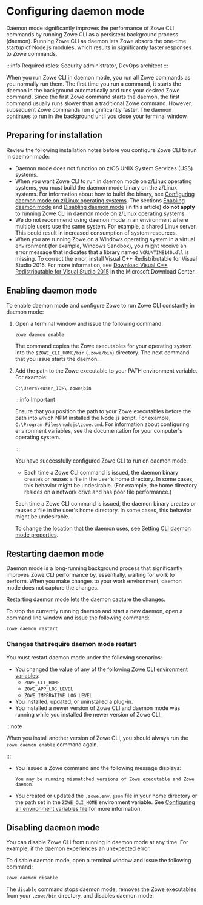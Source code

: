 # Configuring daemon mode

Daemon mode significantly improves the performance of Zowe CLI commands by running Zowe CLI as a persistent background process (daemon). Running Zowe CLI as daemon lets Zowe absorb the one-time startup of Node.js modules, which results in significantly faster responses to Zowe commands.

:::info Required roles: Security administrator, DevOps architect
:::

When you run Zowe CLI in daemon mode, you run all Zowe commands as you normally run them. The first time you run a command, it starts the daemon in the background automatically and runs your desired Zowe command. Since the first Zowe command starts the daemon, the first command usually runs slower than a traditional Zowe command. However, subsequent Zowe commands run significantly faster. The daemon continues to run in the background until you close your terminal window.

## Preparing for installation

Review the following installation notes before you configure Zowe CLI to run in daemon mode:

- Daemon mode does not function on z/OS UNIX System Services (USS) systems.
- When you want Zowe CLI to run in daemon mode on z/Linux operating systems, you must build the daemon mode binary on the z/Linux systems. For information about how to build the binary, see [Configuring daemon mode on z/Linux operating systems](../user-guide/cli-configure-daemon-on-zlinux-os.md). The sections [Enabling daemon mode](#enabling-daemon-mode) and [Disabling daemon mode](#disabling-daemon-mode) (in this article) **do not apply** to running Zowe CLI in daemon mode on z/Linux operating systems.
- We do not recommend using daemon mode in an environment where multiple users use the same system. For example, a shared Linux server. This could result in increased consumption of system resources.
- When you are running Zowe on a Windows operating system in a virtual environment (for example, Windows Sandbox), you might receive an error message that indicates that a library named `VCRUNTIME140.dll` is missing. To correct the error, install Visual C++ Redistributable for Visual Studio 2015. For more information, see [Download Visual C++ Redistributable for Visual Studio 2015](https://www.microsoft.com/en-us/download/details.aspx?id=48145) in the Microsoft Download Center.

## Enabling daemon mode

To enable daemon mode and configure Zowe to run Zowe CLI constantly in daemon mode:

1. Open a terminal window and issue the following command:

   ```
   zowe daemon enable
   ```

   The command copies the Zowe executables for your operating system into the `$ZOWE_CLI_HOME/bin` (`.zowe/bin`) directory. The next command that you issue starts the daemon.

2. Add the path to the Zowe executable to your PATH environment variable. For example:

   ```
   C:\Users\<user_ID>\.zowe\bin
   ```

   :::info Important
   
   Ensure that you position the path to your Zowe executables before the path into which NPM installed the Node.js script. For example, `C:\Program Files\nodejs\zowe.cmd`. For information about configuring environment variables, see the documentation for your computer's operating system.

   :::

   You have successfully configured Zowe CLI to run on daemon mode.

      - Each time a Zowe CLI command is issued, the daemon binary creates or reuses a file in the user's home directory. In some cases, this behavior might be undesirable. (For example, the home directory resides on a network drive and has poor file performance.)
   
   Each time a Zowe CLI command is issued, the daemon binary creates or reuses a file in the user's home directory. In some cases, this behavior might be undesirable.
   
   To change the location that the daemon uses, see [Setting CLI daemon mode properties](../user-guide/cli-configuringcli-ev.md#setting-cli-daemon-mode-properties).

## Restarting daemon mode

Daemon mode is a long-running background process that significantly improves Zowe CLI performance by, essentially, waiting for work to perform. When you make changes to your work environment, daemon mode does not capture the changes.

Restarting daemon mode lets the daemon capture the changes.

To stop the currently running daemon and start a new daemon, open a command line window and issue the following command:

```
zowe daemon restart
```

### Changes that require daemon mode restart

You must restart daemon mode under the following scenarios:

- You changed the value of any of the following [Zowe CLI environment variables](cli-configuringcli-ev.md):
  - `ZOWE_CLI_HOME`
  - `ZOWE_APP_LOG_LEVEL`
  - `ZOWE_IMPERATIVE_LOG_LEVEL`
- You installed, updated, or uninstalled a plug-in.
- You installed a newer version of Zowe CLI and daemon mode was running while you installed the newer version of Zowe CLI.

:::note

When you install another version of Zowe CLI, you should always run the `zowe daemon enable` command again.

:::

- You issued a Zowe command and the following message displays:
   ```
   You may be running mismatched versions of Zowe executable and Zowe daemon.
   ```

- You created or updated the `.zowe.env.json` file in your home directory or the path set in the `ZOWE_CLI_HOME` environment variable. See [Configuring an environment variables file](../user-guide/cli-configuringcli-evfile) for more information.

## Disabling daemon mode

You can disable Zowe CLI from running in daemon mode at any time. For example, if the daemon experiences an unexpected error.

To disable daemon mode, open a terminal window and issue the following command:

   ```
   zowe daemon disable
   ```

The `disable` command stops daemon mode, removes the Zowe executables from your `.zowe/bin` directory, and disables daemon mode.
